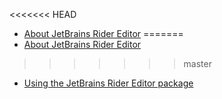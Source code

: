 <<<<<<< HEAD
* [About JetBrains Rider Editor](index.md)
=======
* [About JetBrains Rider Editor](index.md)
>>>>>>> master
* [Using the JetBrains Rider Editor package](using-the-jetbrains-rider-editor-package.md)